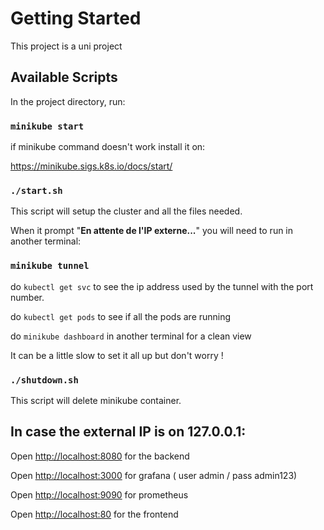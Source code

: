 # Getting Started 

This project is a uni project

## Available Scripts

In the project directory, run:

### `minikube start`

if minikube command doesn't work install it on:

https://minikube.sigs.k8s.io/docs/start/

### `./start.sh`

This script will setup the cluster and all the files needed.  

When it prompt "**En attente de l'IP externe...**"  you will need to run in  another terminal:

### `minikube tunnel`

do `kubectl get svc` to see the ip address used by the tunnel with the port number.

do `kubectl get pods` to see if all the pods are running

do `minikube dashboard` in another terminal for a clean view 

It can be a little slow to set it all up but don't worry !

### `./shutdown.sh`

This script will delete minikube container.

## In case the external IP is on 127.0.0.1:

Open [http://localhost:8080](http://localhost:8080) for the backend 

Open [http://localhost:3000](http://localhost:3000) for grafana ( user admin / pass admin123)

Open [http://localhost:9090](http://localhost:9090) for prometheus

Open [http://localhost:80](http://localhost:80) for the frontend

